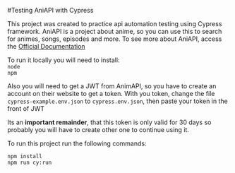 #Testing AniAPI with Cypress

This project was created to practice api automation testing using Cypress framework.
AniAPI is a project about anime, so you can use this to search for animes, songs, episodes and more.
To see more about AniAPI, access the [Official Documentation](https://aniapi.com/docs/)

To run it locally you will need to install:  
```node```  
```npm```  

Also you will need to get a JWT from AnimAPI, so you have to create an account on their website to get a token.
With you token, change the file ```cypress-example.env.json``` to ```cypress.env.json```, then paste your token in the front of JWT

Its an **important remainder**, that this token is only valid for 30 days so probably you will have to create other one to continue using it.

To run this project run the following commands:
```
npm install
npm run cy:run
```